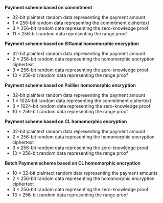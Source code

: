 **Payment scheme based on commitment**

- 32-bit plaintext random data representing the payment amount
- 1 × 256-bit random data representing the commitment ciphertext
- 3 × 256-bit random data representing the zero-knowledge proof
- 11 × 256-bit random data representing the range proof

**Payment scheme based on ElGamal homomorphic encryption**

- 32-bit plaintext random data representing the payment amount
- 2 × 256-bit random data representing the homomorphic encryption ciphertext
- 3 × 256-bit random data representing the zero-knowledge proof
- 13 × 256-bit random data representing the range proof

**Payment scheme based on Paillier homomorphic encryption**

- 32-bit plaintext random data representing the payment amount
- 1 × 1024-bit random data representing the commitment ciphertext
- 3 × 1024-bit random data representing the zero-knowledge proof
- 10 × 256-bit random data representing the range proof

**Payment scheme based on CL homomorphic encryption**

- 32-bit plaintext random data representing the payment amount
- 2 × 256-bit random data representing the homomorphic encryption ciphertext
- 3 × 256-bit random data representing the zero-knowledge proof
- 13 × 256-bit random data representing the range proof

**Batch Payment scheme based on CL homomorphic encryption**

- 10 × 32-bit plaintext random data representing the payment amounts
- 2 × 256-bit random data representing the homomorphic encryption ciphertext
- 3 × 256-bit random data representing the zero-knowledge proof
- 13 × 256-bit random data representing the range proof
